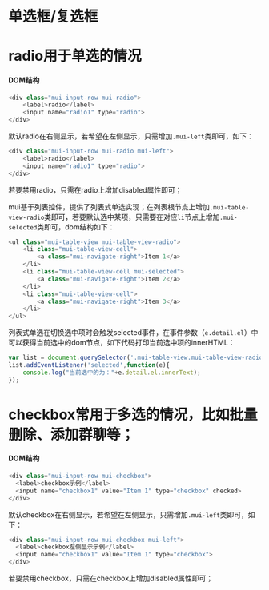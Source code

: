# 单选框\/复选框

# radio用于单选的情况

#### DOM结构

```js
<div class="mui-input-row mui-radio">
    <label>radio</label>
    <input name="radio1" type="radio">
</div>
```

默认radio在右侧显示，若希望在左侧显示，只需增加`.mui-left`类即可，如下：

```js
<div class="mui-input-row mui-radio mui-left">
    <label>radio</label>
    <input name="radio1" type="radio">
</div> 
```

若要禁用radio，只需在radio上增加disabled属性即可；

mui基于列表控件，提供了列表式单选实现；在列表根节点上增加`.mui-table-view-radio`类即可，若要默认选中某项，只需要在对应`li`节点上增加`.mui-selected`类即可，dom结构如下：

```js
<ul class="mui-table-view mui-table-view-radio">
    <li class="mui-table-view-cell">
        <a class="mui-navigate-right">Item 1</a>
    </li>
    <li class="mui-table-view-cell mui-selected">
        <a class="mui-navigate-right">Item 2</a>
    </li>
    <li class="mui-table-view-cell">
        <a class="mui-navigate-right">Item 3</a>
    </li>
</ul>
```

列表式单选在切换选中项时会触发selected事件，在事件参数（`e.detail.el`）中可以获得当前选中的dom节点，如下代码打印当前选中项的innerHTML：

```js
var list = document.querySelector('.mui-table-view.mui-table-view-radio');
list.addEventListener('selected',function(e){
    console.log("当前选中的为："+e.detail.el.innerText);
});
```



# checkbox常用于多选的情况，比如批量删除、添加群聊等；

#### DOM结构

```js
<div class="mui-input-row mui-checkbox">
  <label>checkbox示例</label>
  <input name="checkbox1" value="Item 1" type="checkbox" checked>
</div>
```

默认checkbox在右侧显示，若希望在左侧显示，只需增加`.mui-left`类即可，如下：

```js
<div class="mui-input-row mui-checkbox mui-left">
  <label>checkbox左侧显示示例</label>
  <input name="checkbox1" value="Item 1" type="checkbox">
</div>
```

若要禁用checkbox，只需在checkbox上增加disabled属性即可；

